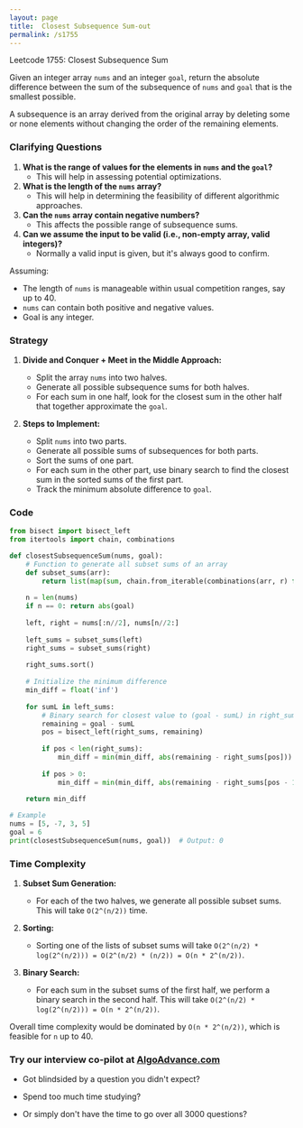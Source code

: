 ```yaml
---
layout: page
title:  Closest Subsequence Sum-out
permalink: /s1755
---
```


Leetcode 1755: Closest Subsequence Sum

Given an integer array `nums` and an integer `goal`, return the absolute difference between the sum of the subsequence of `nums` and `goal` that is the smallest possible.

A subsequence is an array derived from the original array by deleting some or none elements without changing the order of the remaining elements.

### Clarifying Questions

1. **What is the range of values for the elements in `nums` and the `goal`?**
   - This will help in assessing potential optimizations.
2. **What is the length of the `nums` array?**
   - This will help in determining the feasibility of different algorithmic approaches.
3. **Can the `nums` array contain negative numbers?**
   - This affects the possible range of subsequence sums.
4. **Can we assume the input to be valid (i.e., non-empty array, valid integers)?**
   - Normally a valid input is given, but it's always good to confirm.

Assuming:
- The length of `nums` is manageable within usual competition ranges, say up to 40.
- `nums` can contain both positive and negative values.
- Goal is any integer.

### Strategy

1. **Divide and Conquer + Meet in the Middle Approach:**
   - Split the array `nums` into two halves.
   - Generate all possible subsequence sums for both halves.
   - For each sum in one half, look for the closest sum in the other half that together approximate the `goal`.

2. **Steps to Implement:**
   - Split `nums` into two parts.
   - Generate all possible sums of subsequences for both parts.
   - Sort the sums of one part.
   - For each sum in the other part, use binary search to find the closest sum in the sorted sums of the first part.
   - Track the minimum absolute difference to `goal`.

### Code

```python
from bisect import bisect_left
from itertools import chain, combinations

def closestSubsequenceSum(nums, goal):
    # Function to generate all subset sums of an array
    def subset_sums(arr):
        return list(map(sum, chain.from_iterable(combinations(arr, r) for r in range(len(arr) + 1))))
    
    n = len(nums)
    if n == 0: return abs(goal)
    
    left, right = nums[:n//2], nums[n//2:]
    
    left_sums = subset_sums(left)
    right_sums = subset_sums(right)
    
    right_sums.sort()
    
    # Initialize the minimum difference
    min_diff = float('inf')
    
    for sumL in left_sums:
        # Binary search for closest value to (goal - sumL) in right_sums
        remaining = goal - sumL
        pos = bisect_left(right_sums, remaining)
        
        if pos < len(right_sums):
            min_diff = min(min_diff, abs(remaining - right_sums[pos]))
            
        if pos > 0:
            min_diff = min(min_diff, abs(remaining - right_sums[pos - 1]))
    
    return min_diff

# Example
nums = [5, -7, 3, 5]
goal = 6
print(closestSubsequenceSum(nums, goal))  # Output: 0
```

### Time Complexity

1. **Subset Sum Generation:**
   - For each of the two halves, we generate all possible subset sums. This will take `O(2^(n/2))` time.
   
2. **Sorting:**
   - Sorting one of the lists of subset sums will take `O(2^(n/2) * log(2^(n/2))) = O(2^(n/2) * (n/2)) = O(n * 2^(n/2))`.

3. **Binary Search:**
   - For each sum in the subset sums of the first half, we perform a binary search in the second half. This will take `O(2^(n/2) * log(2^(n/2))) = O(n * 2^(n/2))`.

Overall time complexity would be dominated by `O(n * 2^(n/2))`, which is feasible for `n` up to 40.


### Try our interview co-pilot at [AlgoAdvance.com](https://algoAdvance.com)

- Got blindsided by a question you didn't expect?

- Spend too much time studying?

- Or simply don't have the time to go over all 3000 questions?

